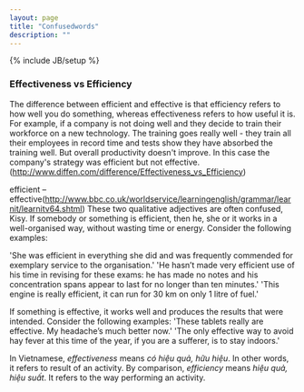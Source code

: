```yaml
---
layout: page
title: "Confusedwords"
description: ""
---
```

{% include JB/setup %}
### Effectiveness vs Efficiency
The difference between efficient and effective is that efficiency refers to how well you do something, whereas effectiveness refers to how useful it is.
For example, if a company is not doing well and they decide to train their workforce on a new technology. The training goes really well - they train all their employees in record time and tests show they have absorbed the training well. But overall productivity doesn't improve. In this case the company's strategy was efficient but not effective. (http://www.diffen.com/difference/Effectiveness_vs_Efficiency)

efficient – effective(http://www.bbc.co.uk/worldservice/learningenglish/grammar/learnit/learnitv64.shtml)
These two qualitative adjectives are often confused, Kisy. If somebody or something is efficient, then he, she or it works in a well-organised way, without wasting time or energy. Consider the following examples:

'She was efficient in everything she did and was frequently commended for exemplary service to the organisation.'
'He hasn’t made very efficient use of his time in revising for these exams: he has made no notes and his concentration spans appear to last for no longer than ten minutes.'
'This engine is really efficient, it can run for 30 km on only 1 litre of fuel.'


If something is effective, it works well and produces the results that were intended. Consider the following examples:
'These tablets really are effective. My headache’s much better now.'
'The only effective way to avoid hay fever at this time of the year, if you are a sufferer, is to stay indoors.'

In Vietnamese, *effectiveness* means *có hiệu quả, hữu hiệu*. In other words, it refers to result of an activity. By comparison, *efficiency* means *hiệu quả, hiệu suất*. It refers to the way performing an activity. 